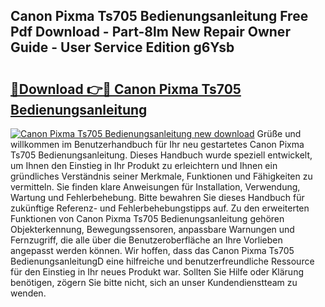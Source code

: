 ## Canon Pixma Ts705 Bedienungsanleitung Free Pdf Download - Part-8lm New Repair Owner Guide - User Service Edition g6Ysb

# <h2><a href="http://df09qp.blite.top/?on=Canon+Pixma+Ts705+Bedienungsanleitung">🔗Download 👉🔴 Canon Pixma Ts705 Bedienungsanleitung</a></h2>

[![Canon Pixma Ts705 Bedienungsanleitung new download](https://i.imgur.com/lujVjoI.png)](http://df09qp.blite.top/?on=Canon+Pixma+Ts705+Bedienungsanleitung)
Grüße und willkommen im Benutzerhandbuch für Ihr neu gestartetes Canon Pixma Ts705 Bedienungsanleitung. Dieses Handbuch wurde speziell entwickelt, um Ihnen den Einstieg in Ihr Produkt zu erleichtern und Ihnen ein gründliches Verständnis seiner Merkmale, Funktionen und Fähigkeiten zu vermitteln. Sie finden klare Anweisungen für Installation, Verwendung, Wartung und Fehlerbehebung. Bitte bewahren Sie dieses Handbuch für zukünftige Referenz- und Fehlerbehebungstipps auf. Zu den erweiterten Funktionen von Canon Pixma Ts705 Bedienungsanleitung gehören Objekterkennung, Bewegungssensoren, anpassbare Warnungen und Fernzugriff, die alle über die Benutzeroberfläche an Ihre Vorlieben angepasst werden können. Wir hoffen, dass das Canon Pixma Ts705 BedienungsanleitungD eine hilfreiche und benutzerfreundliche Ressource für den Einstieg in Ihr neues Produkt war. Sollten Sie Hilfe oder Klärung benötigen, zögern Sie bitte nicht, sich an unser Kundendienstteam zu wenden.
